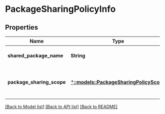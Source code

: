 # PackageSharingPolicyInfo

## Properties
Name | Type | Description | Notes
------------ | ------------- | ------------- | -------------
**shared_package_name** | **String** | The name of code, configuration or data package that should be shared. | [optional] [default to null]
**package_sharing_scope** | [***::models::PackageSharingPolicyScope**](PackageSharingPolicyScope.md) | Represents the scope for PackageSharingPolicy. This is specified during DeployServicePackageToNode operation. | [optional] [default to null]

[[Back to Model list]](../README.md#documentation-for-models) [[Back to API list]](../README.md#documentation-for-api-endpoints) [[Back to README]](../README.md)


